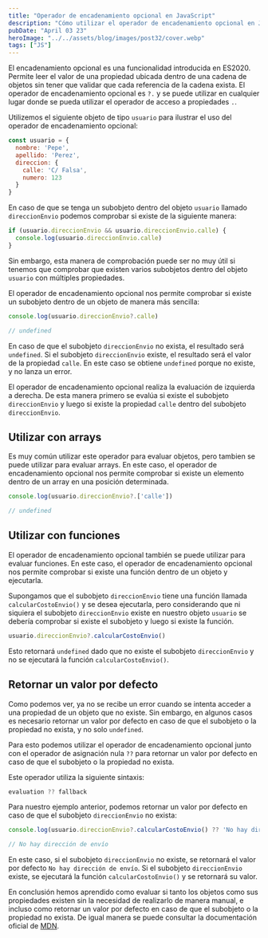 ```yaml
---
title: "Operador de encadenamiento opcional en JavaScript"
description: "Cómo utilizar el operador de encadenamiento opcional en JavaScript"
pubDate: "April 03 23"
heroImage: "../../assets/blog/images/post32/cover.webp"
tags: ["JS"]
---
```


El encadenamiento opcional es una funcionalidad introducida en ES2020. Permite leer el valor de una propiedad ubicada dentro de una cadena de objetos sin tener que validar que cada referencia de la cadena exista. El operador de encadenamiento opcional es `?.` y se puede utilizar en cualquier lugar donde se pueda utilizar el operador de acceso a propiedades `.`.

Utilizemos el siguiente objeto de tipo `usuario` para ilustrar el uso del operador de encadenamiento opcional:

```js
const usuario = {
  nombre: 'Pepe',
  apellido: 'Perez',
  direccion: {
    calle: 'C/ Falsa',
    numero: 123
  }
}
```

En caso de que se tenga un subobjeto dentro del objeto `usuario` llamado `direccionEnvio` podemos comprobar si existe de la siguiente manera:

```js
if (usuario.direccionEnvio && usuario.direccionEnvio.calle) {
  console.log(usuario.direccionEnvio.calle)
}
```

Sin embargo, esta manera de comprobación puede ser no muy útil si tenemos que comprobar que existen varios subobjetos dentro del objeto `usuario` con múltiples propiedades.

El operador de encadenamiento opcional nos permite comprobar si existe un subobjeto dentro de un objeto de manera más sencilla:

```js
console.log(usuario.direccionEnvio?.calle)

// undefined
```

En caso de que el subobjeto `direccionEnvio` no exista, el resultado será `undefined`. Si el subobjeto `direccionEnvio` existe, el resultado será el valor de la propiedad `calle`. En este caso se obtiene `undefined` porque no existe, y no lanza un error.

El operador de encadenamiento opcional realiza la evaluación de izquierda a derecha. De esta manera primero se evalúa si existe el subobjeto `direccionEnvio` y luego si existe la propiedad `calle` dentro del subobjeto `direccionEnvio`.

## Utilizar con arrays

Es muy común utilizar este operador para evaluar objetos, pero tambien se puede utilizar para evaluar arrays. En este caso, el operador de encadenamiento opcional nos permite comprobar si existe un elemento dentro de un array en una posición determinada.

```js
console.log(usuario.direccionEnvio?.['calle'])

// undefined
```

## Utilizar con funciones

El operador de encadenamiento opcional también se puede utilizar para evaluar funciones. En este caso, el operador de encadenamiento opcional nos permite comprobar si existe una función dentro de un objeto y ejecutarla.

Supongamos que el subobjeto `direccionEnvio` tiene una función llamada `calcularCostoEnvio()` y se desea ejecutarla, pero considerando que ni siquiera el subobjeto `direccionEnvio` existe en nuestro objeto `usuario` se debería comprobar si existe el subobjeto y luego si existe la función.

```js
usuario.direccionEnvio?.calcularCostoEnvio()
```

Esto retornará `undefined` dado que no existe el subobjeto `direccionEnvio` y no se ejecutará la función `calcularCostoEnvio()`.

## Retornar un valor por defecto

Como podemos ver, ya no se recibe un error cuando se intenta acceder a una propiedad de un objeto que no existe. Sin embargo, en algunos casos es necesario retornar un valor por defecto en caso de que el subobjeto o la propiedad no exista, y no solo `undefined`.

Para esto podemos utilizar el operador de encadenamiento opcional junto con el operador de asignación nula `??` para retornar un valor por defecto en caso de que el subobjeto o la propiedad no exista.

Este operador utiliza la siguiente sintaxis:

```js
evaluation ?? fallback
```

Para nuestro ejemplo anterior, podemos retornar un valor por defecto en caso de que el subobjeto `direccionEnvio` no exista:

```js
console.log(usuario.direccionEnvio?.calcularCostoEnvio() ?? 'No hay dirección de envío')

// No hay dirección de envío
```

En este caso, si el subobjeto `direccionEnvio` no existe, se retornará el valor por defecto `No hay dirección de envío`. Si el subobjeto `direccionEnvio` existe, se ejecutará la función `calcularCostoEnvio()` y se retornará su valor.

En conclusión hemos aprendido como evaluar si tanto los objetos como sus propiedades existen sin la necesidad de realizarlo de manera manual, e incluso como retornar un valor por defecto en caso de que el subobjeto o la propiedad no exista. De igual manera se puede consultar la documentación oficial de [MDN](https://developer.mozilla.org/es/docs/Web/JavaScript/Reference/Operators/Optional_chaining).
